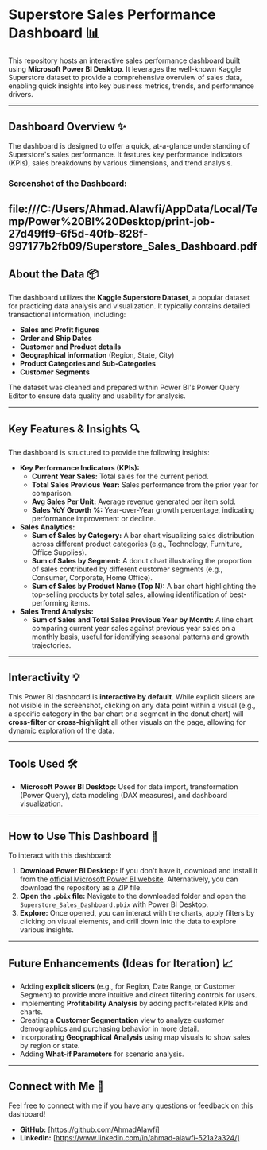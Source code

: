 # Superstore Sales Performance Dashboard 📊

This repository hosts an interactive sales performance dashboard built using **Microsoft Power BI Desktop**. It leverages the well-known Kaggle Superstore dataset to provide a comprehensive overview of sales data, enabling quick insights into key business metrics, trends, and performance drivers.

---

## Dashboard Overview ✨

The dashboard is designed to offer a quick, at-a-glance understanding of Superstore's sales performance. It features key performance indicators (KPIs), sales breakdowns by various dimensions, and trend analysis.

### Screenshot of the Dashboard:

file:///C:/Users/Ahmad.Alawfi/AppData/Local/Temp/Power%20BI%20Desktop/print-job-27d49ff9-6f5d-40fb-828f-997177b2fb09/Superstore_Sales_Dashboard.pdf
---

## About the Data 📦

The dashboard utilizes the **Kaggle Superstore Dataset**, a popular dataset for practicing data analysis and visualization. It typically contains detailed transactional information, including:

* **Sales and Profit figures**
* **Order and Ship Dates**
* **Customer and Product details**
* **Geographical information** (Region, State, City)
* **Product Categories and Sub-Categories**
* **Customer Segments**

The dataset was cleaned and prepared within Power BI's Power Query Editor to ensure data quality and usability for analysis.

---

## Key Features & Insights 🔍

The dashboard is structured to provide the following insights:

* **Key Performance Indicators (KPIs):**
    * **Current Year Sales:** Total sales for the current period.
    * **Total Sales Previous Year:** Sales performance from the prior year for comparison.
    * **Avg Sales Per Unit:** Average revenue generated per item sold.
    * **Sales YoY Growth %:** Year-over-Year growth percentage, indicating performance improvement or decline.
* **Sales Analytics:**
    * **Sum of Sales by Category:** A bar chart visualizing sales distribution across different product categories (e.g., Technology, Furniture, Office Supplies).
    * **Sum of Sales by Segment:** A donut chart illustrating the proportion of sales contributed by different customer segments (e.g., Consumer, Corporate, Home Office).
    * **Sum of Sales by Product Name (Top N):** A bar chart highlighting the top-selling products by total sales, allowing identification of best-performing items.
* **Sales Trend Analysis:**
    * **Sum of Sales and Total Sales Previous Year by Month:** A line chart comparing current year sales against previous year sales on a monthly basis, useful for identifying seasonal patterns and growth trajectories.

---

## Interactivity 💡

This Power BI dashboard is **interactive by default**. While explicit slicers are not visible in the screenshot, clicking on any data point within a visual (e.g., a specific category in the bar chart or a segment in the donut chart) will **cross-filter** or **cross-highlight** all other visuals on the page, allowing for dynamic exploration of the data.

---

## Tools Used 🛠️

* **Microsoft Power BI Desktop:** Used for data import, transformation (Power Query), data modeling (DAX measures), and dashboard visualization.

---

## How to Use This Dashboard 🚀

To interact with this dashboard:

1.  **Download Power BI Desktop:** If you don't have it, download and install it from the [official Microsoft Power BI website](https://powerbi.microsoft.com/desktop/).
    Alternatively, you can download the repository as a ZIP file.
2.  **Open the `.pbix` file:** Navigate to the downloaded folder and open the `Superstore_Sales_Dashboard.pbix` with Power BI Desktop.
3.  **Explore:** Once opened, you can interact with the charts, apply filters by clicking on visual elements, and drill down into the data to explore various insights.

---

## Future Enhancements (Ideas for Iteration) 📈

* Adding **explicit slicers** (e.g., for Region, Date Range, or Customer Segment) to provide more intuitive and direct filtering controls for users.
* Implementing **Profitability Analysis** by adding profit-related KPIs and charts.
* Creating a **Customer Segmentation** view to analyze customer demographics and purchasing behavior in more detail.
* Incorporating **Geographical Analysis** using map visuals to show sales by region or state.
* Adding **What-if Parameters** for scenario analysis.

---

## Connect with Me 👋

Feel free to connect with me if you have any questions or feedback on this dashboard!

* **GitHub:** [https://github.com/AhmadAlawfi]
* **LinkedIn:** [https://www.linkedin.com/in/ahmad-alawfi-521a2a324/]
